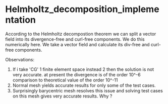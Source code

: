 # Helmholtz_decomposition_implementation
According to the Helmholtz decompostion theorem we can split a vector field into its divergence-free and curl-free components. 
We do this numerically here. 
We take a vector field and calculate its div-free and curl-free components. 

Observations: 
1. If i take 'CG' 1 finite element space instead 2 then the solution is not very accurate. at present the divergence is of the order 10^-6 
comparison to theoretical value of the order 10^-11
2. Normal mesh yields accurate results for only some of the test cases.
3. Surprisingly barycentric mesh resolves this issue and solving test cases on this mesh gives very accurate results. Why ?